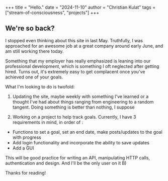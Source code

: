 +++
title = "Hello."
date = "2024-11-10"
author = "Christian Kulat"
tags = ["stream-of-consciousness", "projects"]
+++

## We're so back?


I stopped even thinking about this site in last May. Truthfully, I was approached for an awesome job at a great company around early June, and am still working there today.

Something that my employer has really emphasized is leaning into our professional development, which is something I oft neglected after getting hired. Turns out, it's extremely easy to get complacent once you've achieved one of your goals.

What I'm looking to do is twofold:

1. Updating the site, maybe weekly with something I've learned or a thought I've had about things ranging from engineering to a random tangent. Doing something is better than nothing, I suppose

2. Working on a project to help track goals. Currently, I have 3 requirements in mind, in order of :
- Functions to set a goal, set an end date, make posts/updates to the goal with progress
- Add login functionality and incorporate the ability to save updates
- Add a GUI

This will be good practice for writing an API, manipulating HTTP calls, authentication and design. And I'll be the only user on it B) 

Thanks for reading!